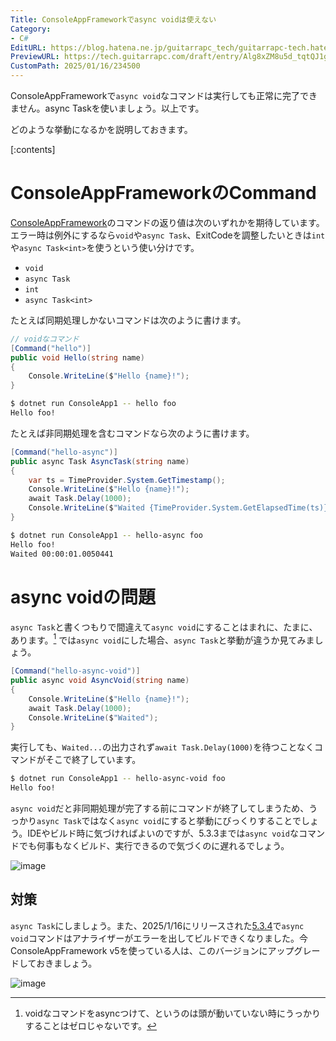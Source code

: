 ```yaml
---
Title: ConsoleAppFrameworkでasync voidは使えない
Category:
- C#
EditURL: https://blog.hatena.ne.jp/guitarrapc_tech/guitarrapc-tech.hatenablog.com/atom/entry/6802418398320422256
PreviewURL: https://tech.guitarrapc.com/draft/entry/Alg8xZM8u5d_tqtQJ1gPd1gbHT8
CustomPath: 2025/01/16/234500
---
```


ConsoleAppFrameworkで`async void`なコマンドは実行しても正常に完了できません。async Taskを使いましょう。以上です。

どのような挙動になるかを説明しておきます。

[:contents]

# ConsoleAppFrameworkのCommand

[ConsoleAppFramework](https://github.com/Cysharp/ConsoleAppFramework)のコマンドの返り値は次のいずれかを期待しています。エラー時は例外にするなら`void`や`async Task`、ExitCodeを調整したいときは`int`や`async Task<int>`を使うという使い分けです。

* `void`
* `async Task`
* `int`
* `async Task<int>`

たとえば同期処理しかないコマンドは次のように書けます。

```cs
// voidなコマンド
[Command("hello")]
public void Hello(string name)
{
    Console.WriteLine($"Hello {name}!");
}
```

```sh
$ dotnet run ConsoleApp1 -- hello foo
Hello foo!
```

たとえば非同期処理を含むコマンドなら次のように書けます。

```cs
[Command("hello-async")]
public async Task AsyncTask(string name)
{
    var ts = TimeProvider.System.GetTimestamp();
    Console.WriteLine($"Hello {name}!");
    await Task.Delay(1000);
    Console.WriteLine($"Waited {TimeProvider.System.GetElapsedTime(ts)}");
}
```

```sh
$ dotnet run ConsoleApp1 -- hello-async foo
Hello foo!
Waited 00:00:01.0050441
```


# async voidの問題

`async Task`と書くつもりで間違えて`async void`にすることはまれに、たまに、あります。[^1]
では`async void`にした場合、`async Task`と挙動が違うか見てみましょう。

```cs
[Command("hello-async-void")]
public async void AsyncVoid(string name)
{
    Console.WriteLine($"Hello {name}!");
    await Task.Delay(1000);
    Console.WriteLine($"Waited");
}
```

実行しても、`Waited...`の出力されず`await Task.Delay(1000)`を待つことなくコマンドがそこで終了しています。

```sh
$ dotnet run ConsoleApp1 -- hello-async-void foo
Hello foo!
```

`async void`だと非同期処理が完了する前にコマンドが終了してしまうため、うっかり`async Task`ではなく`async void`にすると挙動にびっくりすることでしょう。IDEやビルド時に気づければよいのですが、5.3.3までは`async void`なコマンドでも何事もなくビルド、実行できるので気づくのに遅れるでしょう。

![image](https://github.com/user-attachments/assets/c47bca81-cd4d-4916-a1e7-10ccfd96db23)

## 対策

`async Task`にしましょう。また、2025/1/16にリリースされた[5.3.4](https://github.com/Cysharp/ConsoleAppFramework/releases/tag/5.3.4)で`async void`コマンドはアナライザーがエラーを出してビルドできくなりました。今ConsoleAppFramework v5を使っている人は、このバージョンにアップグレードしておきましょう。

![image](https://github.com/user-attachments/assets/ac48215f-4452-4e14-855a-c2027221a21e)

[^1]: voidなコマンドをasyncつけて、というのは頭が動いていない時にうっかりすることはゼロじゃないです。
